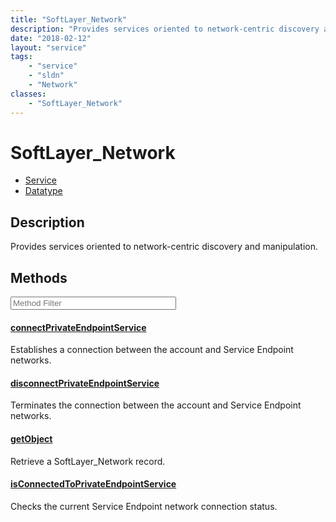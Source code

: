 ```yaml
---
title: "SoftLayer_Network"
description: "Provides services oriented to network-centric discovery and manipulation."
date: "2018-02-12"
layout: "service"
tags:
    - "service"
    - "sldn"
    - "Network"
classes:
    - "SoftLayer_Network"
---
```

# SoftLayer_Network
<div id='service-datatype'>
    <ul id='sldn-reference-tabs'>
    <li id='service'> <a href='/reference/services/SoftLayer_Network' >Service</a></li>    <li id='datatype'> <a href='/reference/datatypes/SoftLayer_Network' >Datatype</a></li>
    </ul>
</div>

## Description


Provides services oriented to network-centric discovery and manipulation. 



        
<div id="properties" class="content service-content">

## Methods

<div class="view-filters">
    <div class="clearfix">
        <div class="search-input-box">
            <input placeholder="Method Filter" onkeyup="titleSearch(inputId='edit-combine', divId='method-div', elementClass='method-row')" 
                type="text" id="edit-combine" value="" size="30" maxlength="128" class="form-text">
        </div>
    </div>
</div>

<div id="method-div">

<div class="method-row">

#### [connectPrivateEndpointService](/reference/services/SoftLayer_Network/connectPrivateEndpointService)
Establishes a connection between the account and Service Endpoint networks.

</div>

<div class="method-row">

#### [disconnectPrivateEndpointService](/reference/services/SoftLayer_Network/disconnectPrivateEndpointService)
Terminates the connection between the account and Service Endpoint networks.

</div>

<div class="method-row">

#### [getObject](/reference/services/SoftLayer_Network/getObject)
Retrieve a SoftLayer_Network record.

</div>

<div class="method-row">

#### [isConnectedToPrivateEndpointService](/reference/services/SoftLayer_Network/isConnectedToPrivateEndpointService)
Checks the current Service Endpoint network connection status.

</div>
</div>

</div>

